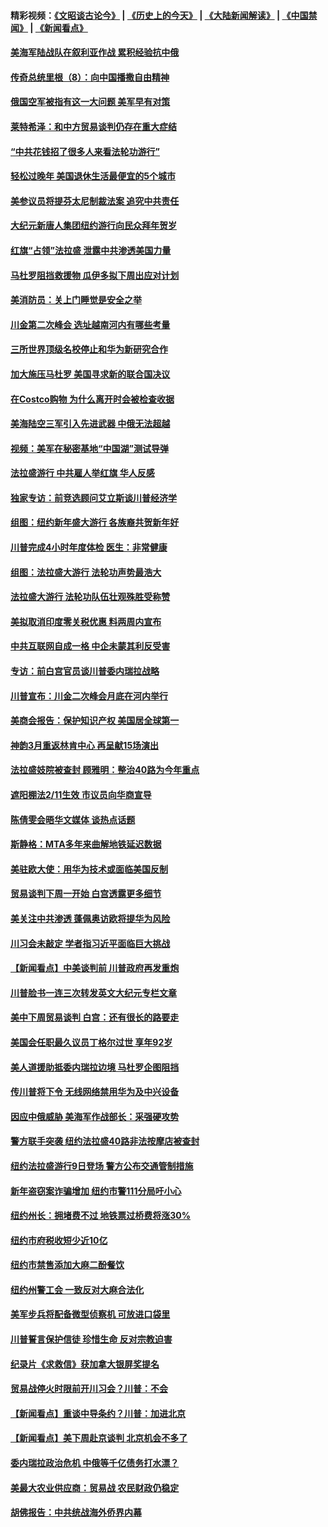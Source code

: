 #### 精彩视频：[《文昭谈古论今》](http://45.76.195.252/wenzhao) | [《历史上的今天》](http://45.76.195.252/today-in-history) | [《大陆新闻解读》](http://45.76.195.252/ntdtv-comedy) | [《中国禁闻》](http://45.76.195.252/ntdtv-news) | [《新闻看点》](http://45.76.195.252/news-insight) 

 #### [美海军陆战队在叙利亚作战 累积经验抗中俄](../pages/nsc412/n11037435.md?t=02111326) 

#### [传奇总统里根（8）：向中国播撒自由精神](../pages/nsc412/n11031942.md?t=02111326) 

#### [俄国空军被指有这一大问题 美军早有对策](../pages/nsc412/n11036963.md?t=02111326) 

#### [莱特希泽：和中方贸易谈判仍存在重大症结](../pages/nsc412/n11036185.md?t=02111326) 

#### [“中共花钱招了很多人来看法轮功游行”](../pages/nsc412/n11035086.md?t=02111326) 

#### [轻松过晚年 美国退休生活最便宜的5个城市](../pages/nsc412/n11029797.md?t=02111326) 

#### [美参议员将提芬太尼制裁法案 追究中共责任](../pages/nsc412/n11036127.md?t=02111326) 

#### [大纪元新唐人集团纽约游行向民众拜年贺岁](../pages/nsc412/n11036091.md?t=02111326) 

#### [红旗“占领”法拉盛 泄露中共渗透美国力量](../pages/nsc412/n11035177.md?t=02111326) 

#### [马杜罗阻挡救援物 瓜伊多拟下周出应对计划](../pages/nsc412/n11035966.md?t=02111326) 

#### [美消防员：关上门睡觉是安全之举](../pages/nsc412/n11035932.md?t=02111326) 

#### [川金第二次峰会 选址越南河内有哪些考量](../pages/nsc412/n11034808.md?t=02111326) 

#### [三所世界顶级名校停止和华为新研究合作](../pages/nsc412/n11034829.md?t=02111326) 

#### [加大施压马杜罗 美国寻求新的联合国决议](../pages/nsc412/n11035619.md?t=02111326) 

#### [在Costco购物 为什么离开时会被检查收据](../pages/nsc412/n11029636.md?t=02111326) 

#### [美海陆空三军引入先进武器 中俄无法超越](../pages/nsc412/n11019720.md?t=02111326) 

#### [视频：美军在秘密基地“中国湖”测试导弹](../pages/nsc412/n11035439.md?t=02111326) 

#### [法拉盛游行 中共雇人举红旗 华人反感](../pages/nsc412/n11035206.md?t=02111326) 

#### [独家专访：前竞选顾问艾立斯谈川普经济学](../pages/nsc412/n11034992.md?t=02111326) 

#### [组图：纽约新年盛大游行 各族裔共贺新年好](../pages/nsc412/n11034920.md?t=02111326) 

#### [川普完成4小时年度体检 医生：非常健康](../pages/nsc412/n11034715.md?t=02111326) 

#### [组图：法拉盛大游行 法轮功声势最浩大](../pages/nsc412/n11034814.md?t=02111326) 

#### [法拉盛大游行 法轮功队伍壮观殊胜受称赞](../pages/nsc412/n11034852.md?t=02111326) 

#### [美拟取消印度零关税优惠 料两周内宣布](../pages/nsc412/n11034785.md?t=02111326) 

#### [中共互联网自成一格 中企未蒙其利反受害](../pages/nsc412/n11034725.md?t=02111326) 

#### [专访：前白宫官员谈川普委内瑞拉战略](../pages/nsc412/n11032742.md?t=02111326) 

#### [川普宣布：川金二次峰会月底在河内举行](../pages/nsc412/n11034200.md?t=02111326) 

#### [美商会报告：保护知识产权 美国居全球第一](../pages/nsc412/n11033507.md?t=02111326) 

#### [神韵3月重返林肯中心 再呈献15场演出](../pages/nsc412/n11033703.md?t=02111326) 

#### [法拉盛妓院被查封 顾雅明：整治40路为今年重点](../pages/nsc412/n11033697.md?t=02111326) 

#### [遮阳棚法2/11生效 市议员向华商宣导](../pages/nsc412/n11033711.md?t=02111326) 

#### [陈倩雯会晤华文媒体 谈热点话题](../pages/nsc412/n11033718.md?t=02111326) 

#### [斯静格：MTA多年来曲解地铁延迟数据](../pages/nsc412/n11033725.md?t=02111326) 

#### [美驻欧大使：用华为技术或面临美国反制](../pages/nsc412/n11033036.md?t=02111326) 

#### [贸易谈判下周一开始 白宫透露更多细节](../pages/nsc412/n11033359.md?t=02111326) 

#### [美关注中共渗透 蓬佩奥访欧将提华为风险](../pages/nsc412/n11032871.md?t=02111326) 

#### [川习会未敲定 学者指习近平面临巨大挑战](../pages/nsc412/n11032752.md?t=02111326) 

#### [【新闻看点】中美谈判前 川普政府再发重炮](../pages/nsc412/n11032676.md?t=02111326) 

#### [川普脸书一连三次转发英文大纪元专栏文章](../pages/nsc412/n11032874.md?t=02111326) 

#### [美中下周贸易谈判 白宫：还有很长的路要走](../pages/nsc412/n11032579.md?t=02111326) 

#### [美国会任职最久议员丁格尔过世 享年92岁](../pages/nsc412/n11032542.md?t=02111326) 

#### [美人道援助抵委内瑞拉边境 马杜罗企图阻挡](../pages/nsc412/n11032425.md?t=02111326) 

#### [传川普将下令 无线网络禁用华为及中兴设备](../pages/nsc412/n11031804.md?t=02111326) 

#### [因应中俄威胁 美海军作战部长：采强硬攻势](../pages/nsc412/n11032214.md?t=02111326) 

#### [警方联手突袭 纽约法拉盛40路非法按摩店被查封](../pages/nsc412/n11031874.md?t=02111326) 

#### [纽约法拉盛游行9日登场 警方公布交通管制措施](../pages/nsc412/n11031884.md?t=02111326) 

#### [新年盗窃案诈骗增加 纽约市警111分局吁小心](../pages/nsc412/n11031868.md?t=02111326) 

#### [纽约州长：拥堵费不过 地铁票过桥费将涨30%](../pages/nsc412/n11031922.md?t=02111326) 

#### [纽约市府税收短少近10亿](../pages/nsc412/n11031890.md?t=02111326) 

#### [纽约市禁售添加大麻二酚餐饮](../pages/nsc412/n11031907.md?t=02111326) 

#### [纽约州警工会 一致反对大麻合法化](../pages/nsc412/n11031910.md?t=02111326) 

#### [美军步兵将配备微型侦察机 可放进口袋里](../pages/nsc412/n11031966.md?t=02111326) 

#### [川普誓言保护信徒 珍惜生命 反对宗教迫害](../pages/nsc412/n11031507.md?t=02111326) 

#### [纪录片《求救信》获加拿大银屏奖提名](../pages/nsc412/n11031336.md?t=02111326) 

#### [贸易战停火时限前开川习会？川普：不会](../pages/nsc412/n11031036.md?t=02111326) 

#### [【新闻看点】重谈中导条约？川普：加进北京](../pages/nsc412/n11031006.md?t=02111326) 

#### [【新闻看点】美下周赴京谈判 北京机会不多了](../pages/nsc412/n11030801.md?t=02111326) 

#### [委内瑞拉政治危机 中俄等千亿债务打水漂？](../pages/nsc412/n11030947.md?t=02111326) 

#### [美最大农业供应商：贸易战 农民财政仍稳定](../pages/nsc412/n11031011.md?t=02111326) 

#### [胡佛报告：中共统战海外侨界内幕](../pages/nsc412/n11030735.md?t=02111326) 


